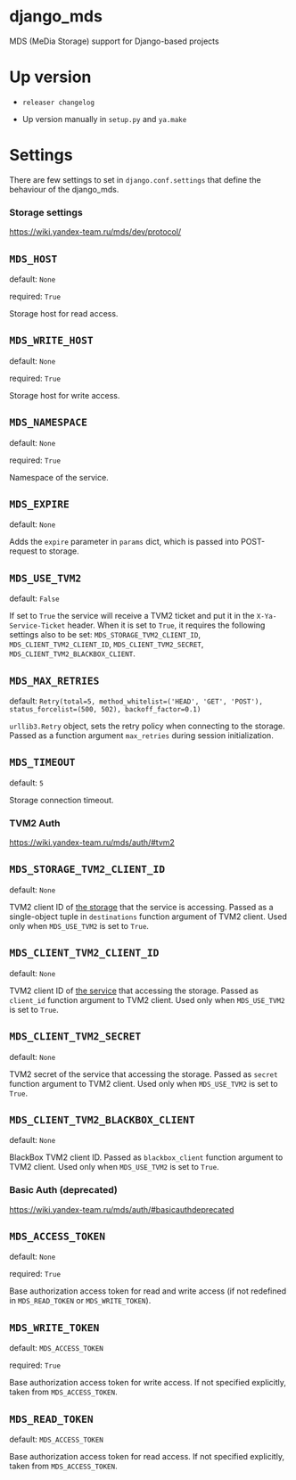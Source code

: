 django_mds
==========

MDS (MeDia Storage) support for Django-based projects


Up version
==========

- `releaser changelog`

- Up version manually in `setup.py` and `ya.make`


Settings
========

There are few settings to set in `django.conf.settings` that define the behaviour of the django_mds.


### Storage settings

https://wiki.yandex-team.ru/mds/dev/protocol/

``MDS_HOST``
------------

default: ``None``

required: ``True``

Storage host for read access.


``MDS_WRITE_HOST``
------------------

default: ``None``

required: ``True``

Storage host for write access.


``MDS_NAMESPACE``
-----------------

default: ``None``

required: ``True``

Namespace of the service.


``MDS_EXPIRE``
--------------

default: ``None``

Adds the `expire` parameter in `params` dict, which is passed into POST-request to storage.


``MDS_USE_TVM2``
----------------

default: ``False``

If set to ``True`` the service will receive a TVM2 ticket and put it in the `X-Ya-Service-Ticket` header.
When it is set to ``True``, it requires the following settings also to be set:
`MDS_STORAGE_TVM2_CLIENT_ID`, `MDS_CLIENT_TVM2_CLIENT_ID`, `MDS_CLIENT_TVM2_SECRET`, `MDS_CLIENT_TVM2_BLACKBOX_CLIENT`.


``MDS_MAX_RETRIES``
-------------------

default: ``Retry(total=5, method_whitelist=('HEAD', 'GET', 'POST'), status_forcelist=(500, 502), backoff_factor=0.1)``

`urllib3.Retry` object, sets the retry policy when connecting to the storage.
Passed as a function argument `max_retries` during session initialization.


``MDS_TIMEOUT``
---------------

default: ``5``

Storage connection timeout.


### TVM2 Auth

https://wiki.yandex-team.ru/mds/auth/#tvm2

``MDS_STORAGE_TVM2_CLIENT_ID``
------------------------------

default: ``None``

TVM2 client ID of <ins>the storage</ins> that the service is accessing.
Passed as a single-object tuple in `destinations` function argument of TVM2 client.
Used only when `MDS_USE_TVM2` is set to `True`.


``MDS_CLIENT_TVM2_CLIENT_ID``
-----------------------------

default: ``None``

TVM2 client ID of <ins>the service</ins> that accessing the storage.
Passed as `client_id` function argument to TVM2 client.
Used only when `MDS_USE_TVM2` is set to `True`.


``MDS_CLIENT_TVM2_SECRET``
--------------------------

default: ``None``

TVM2 secret of the service that accessing the storage.
Passed as `secret` function argument to TVM2 client.
Used only when `MDS_USE_TVM2` is set to `True`.


``MDS_CLIENT_TVM2_BLACKBOX_CLIENT``
-----------------------------------

default: ``None``

BlackBox TVM2 client ID.
Passed as `blackbox_client` function argument to TVM2 client.
Used only when `MDS_USE_TVM2` is set to `True`.


### Basic Auth (deprecated)

https://wiki.yandex-team.ru/mds/auth/#basicauthdeprecated

``MDS_ACCESS_TOKEN``
--------------------

default: ``None``

required: ``True``

Base authorization access token for read and write access (if not redefined in ``MDS_READ_TOKEN`` or ``MDS_WRITE_TOKEN``).


``MDS_WRITE_TOKEN``
-------------------

default: ``MDS_ACCESS_TOKEN``

required: ``True``

Base authorization access token for write access.
If not specified explicitly, taken from `MDS_ACCESS_TOKEN`.


``MDS_READ_TOKEN``
------------------

default: ``MDS_ACCESS_TOKEN``

Base authorization access token for read access.
If not specified explicitly, taken from `MDS_ACCESS_TOKEN`.
